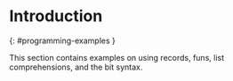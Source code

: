 # Introduction

[](){: #programming-examples }

This section contains examples on using records, funs, list comprehensions, and
the bit syntax.
